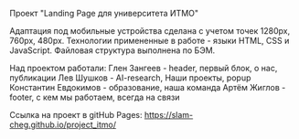 Проект "Landing Page для университета ИТМО"

Адаптация под мобильные устройства сделана с учетом точек 1280px, 760px, 480px.
Технологии примененные в работе - языки HTML, CSS и JavaScript.
Файловая структура выполнена по БЭМ.

Над проектом работали:
Глен Зангеев - header, первый блок, о нас, публикации
Лев Шушков - AI-research, Наши проекты, popup
Константин Евдокимов - образование, наша команда
Артём Жиглов - footer, с кем мы работаем, всегда на связи

Ссылка на проект в gitHub Pages:
https://slam-cheg.github.io/project_itmo/
